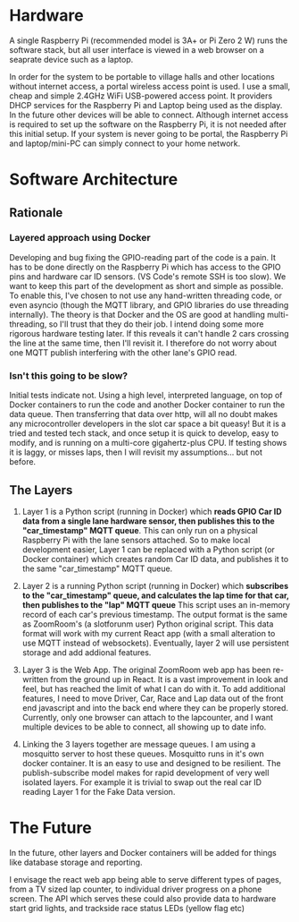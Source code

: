 # Hardware

A single Raspberry Pi (recommended model is 3A+ or Pi Zero 2 W) runs the software stack, but all user interface is viewed in a web browser on a seaprate device such as a laptop.

In order for the system to be portable to village halls and other locations without internet access, a portal wireless access point is used. I use a small, cheap and simple 2.4GHz WiFi USB-powered access point. It providers DHCP services for the Raspberry Pi and Laptop being used as the display. In the future other devices will be able to connect. Although internet access is required to set up the software on the Raspberry Pi, it is not needed after this initial setup. If your system is never going to be portal, the Raspberry Pi and laptop/mini-PC can simply connect to your home network.

# Software Architecture

## Rationale

### Layered approach using Docker

Developing and bug fixing the GPIO-reading part of the code is a pain. It has to be done directly on the Raspberry Pi which has access to the GPIO pins and hardware car ID sensors. (VS Code's remote SSH is too slow). We want to keep this part of the development as short and simple as possible. To enable this, I've chosen to not use any hand-written threading code, or even asyncio (though the MQTT library, and GPIO libraries do use threading internally). The theory is that Docker and the OS are good at handling multi-threading, so I'll trust that they do their job. I intend doing some more rigorous hardware testing later. If this reveals it can't handle 2 cars crossing the line at the same time, then I'll revisit it. I therefore do not worry about one MQTT publish interfering with the other lane's GPIO read. 

### Isn't this going to be slow?

Initial tests indicate not. Using a high level, interpreted language, on top of Docker containers to run the code and another Docker container to run the data queue. Then transferring that data over http, will all no doubt makes any microcontroller developers in the slot car space a bit queasy! But it is a tried and tested tech stack, and once setup it is quick to develop, easy to modify, and is running on a multi-core gigahertz-plus CPU. If testing shows it is laggy, or misses laps, then I will revisit my assumptions... but not before. 

## The Layers

1. Layer 1 is a Python script (running in Docker) which **reads GPIO Car ID data from a single lane hardware sensor, then publishes this to the "car_timestamp" MQTT queue**. This can only run on a physical Raspberry Pi with the lane sensors attached. So to make local development easier, Layer 1 can be replaced with a Python script (or Docker container) which creates random Car ID data, and publishes it to the same "car_timestamp" MQTT queue. 

2. Layer 2 is a running Python script (running in Docker) which **subscribes to the "car_timestamp" queue, and calculates the lap time for that car, then publishes to the "lap" MQTT queue** This script uses an in-memory record of each car's previous timestamp. The output format is the same as ZoomRoom's (a slotforunm user) Python original script. This data format will work with my current React app (with a small alteration to use MQTT instead of websockets). Eventually, layer 2 will use persistent storage and add addional features.

3. Layer 3 is the Web App. The original ZoomRoom web app has been re-written from the ground up in React. It is a vast improvement in look and feel, but has reached the limit of what I can do with it. To add additional features, I need to move Driver, Car, Race and Lap data out of the front end javascript and into the back end where they can be properly stored. Currently, only one browser can attach to the lapcounter, and I want multiple devices to be able to connect, all showing up to date info.

4. Linking the 3 layers together are  message queues. I am using a mosquitto server to host these queues. Mosquitto runs in it's own docker container. It is an easy to use and designed to be resilient. The publish-subscribe model makes for rapid development of very well isolated layers. For example it is trivial to swap out the real car ID reading Layer 1 for the Fake Data version. 


# The Future

In the future, other layers and Docker containers will be added for things like database storage and reporting.

I envisage the react web app being able to serve different types of pages, from a TV sized lap counter, to individual driver progress on a phone screen. 
The API which serves these could also provide data to hardware start grid lights, and trackside race status LEDs (yellow flag etc)
